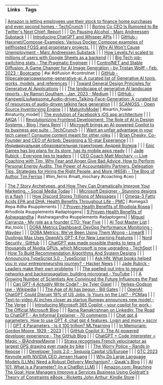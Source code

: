 | Links | Tags |
| ----- | ---- |

| [Amazon is letting employees use their stock to finance home purchases and even second homes - TechCrunch](https://techcrunch.com/2023/02/28/amazon-is-letting-employees-use-their-stock-to-finance-home-purchases-and-even-second-homes/) |  |
| [Boring Co CEO Is Rumored to Be Twitter's Next Chief: Report](https://archive.ph/YZsuR) |  |
| [On Pausing Alcohol - Marc Andreessen Substack](https://pmarca.substack.com/p/on-pausing-alcohol) |  |
| [Introducing ChatGPT and Whisper APIs](https://openai.com/blog/introducing-chatgpt-and-whisper-apis) |  |
| [GitHub - Haxxnet/Compose-Examples: Various Docker Compose examples of selfhosted FOSS and proprietary projects.](https://github.com/Haxxnet/Compose-Examples) |  |
| [Why AI Won&#x27;t Cause Unemployment - Marc Andreessen Substack](https://open.substack.com/pub/pmarca/p/why-ai-wont-cause-unemployment) |  |
| [How Levels.fyi scaled to millions of users with Google Sheets as a backend](https://www.levels.fyi/blog/scaling-to-millions-with-google-sheets.html) |  |
| [Big Tech job-switching stats - The Pragmatic Engineer](https://blog.pragmaticengineer.com/big-tech-job-switching-stats/) |  |
| [ControlNET and Stable Diffusion: A Game Changer for AI Image Generation - by Tristan Wolff - Feb, 2023 - Bootcamp](https://bootcamp.uxdesign.cc/controlnet-and-stable-diffusion-a-game-changer-for-ai-image-generation-83555cb942fc) | #ai #difusion #controlnet |
| [GitHub - filipecalegarioawesome-generative-ai: A curated list of Generative AI tools, works, models, and references](https://github.com/filipecalegario/awesome-generative-ai) | |
| [Toward General Design Principles for Generative AI Applications](https://arxiv.org/abs/2301.05578) | |
| [The landscape of generative AI landscape reports - by Ramsri Goutham - Jan, 2023 - Medium](https://ramsrigoutham.medium.com/the-landscape-of-generative-ai-landscape-reports-615a417b15d) | |
| [GitHub - KangweiiLiuAwesome_Audio-driven_Talking-Face-Generation: A curated list of resources of audio-driven talking face generation](https://github.com/KangweiiLiu/Awesome_Audio-driven_Talking-Face-Generation) | |
| [SCANOSS - Open Source Inventorying Engine](https://www.scanoss.com/product) | |
| [MaturityModel](https://martinfowler.com/bliki/MaturityModel.html) | #martin_fowler #maturity_model|
| [The evolution of Facebook’s iOS app architecture](https://engineering.fb.com/2023/02/06/ios/facebook-ios-app-architecture/) | |
| [AKQA](https://www.akqa.com/) |  |
| [Revolutionizing Frontend Development: The Role of AI in Design Systems - Blog | Hans Reinl](https://drublic.de/blog/ai-future-of-frontend-engineering) |  |
| [Microsoft brings an AI-powered Copilot to its business app suite - TechCrunch](https://techcrunch.com/2023/03/06/microsoft-dynamics-copilot/) |  |
| [Want an unfair advantage in your tech career? Consume content meant for other roles](https://matthewgrohman.substack.com/p/want-an-unfair-advantage-in-your) |  |
| [Brian Chesky, Co-Founder and CEO of Airbnb: Designing a 10-star Experience](https://youtu.be/V6h_EDcj12k) |  |
| [Индивидуальная образовательная траектория: Андрей Волков](https://youtu.be/d0_cn59_xMI) |  |
| [Epic Games has big plans for its store, has its mobile apps ready](https://www.axios.com/2023/03/09/epic-games-store-tim-sweeney-2023 ) |  |
| [Jade Rubick - Everyone lies to leaders](https://www.rubick.com/everyone-lies-to-leaders/) | |
| [CEO Coach Matt Mochary — Live Coaching with Tim, Why Fear and Anger Give Bad Advice, How to Perform Personal Energy Audits, The Power of Accountability Partners, Delegation Tips, Strategies for Hiring the Right People, and More (#658) - The Blog of Author Tim Ferriss](https://tim.blog/2023/03/01/matt-mochary/) | #tim_ferris #matt_mochary #coaching #ceo |

| [The 7 Story Archetypes, and How They Can Dramatically Improve Your Marketing. - Social Media Today](https://www.socialmediatoday.com/content/7-story-archetypes-and-how-they-can-dramatically-improve-your-marketing) |  |
| [Microsoft Designer - Stunning designs in a flash](https://designer.microsoft.com/) |  |
| [How Discord Stores Trillions of Messages](https://discord.com/blog/how-discord-stores-trillions-of-messages) |  |
| [Omega-3 Fatty Acids EPA and DHA: Health Benefits Throughout Life - PMC](https://www.ncbi.nlm.nih.gov/pmc/articles/PMC3262608/) | #omega3 #epa #dha #supplements |
| [7 Proven Health Benefits of Rhodiola Rosea](https://www.healthline.com/nutrition/rhodiola-rosea) | #rhodiola #supplements #adaptogens|
| [9 Proven Health Benefits of Ashwagandha](https://www.healthline.com/nutrition/ashwagandha) | #ashwagandha #supplements #adaptogens|
| [Miguel Carranza - My role as a founder CTO: Year Five](https://miguelcarranza.es/cto-year-5) |  |
| [AI Tool Master List](https://share-docs.clickup.com/25598832/d/h/rd6vg-14247/0b79ca1dc0f7429/rd6vg-12207) | #ai_tools  |
| [DORA Metrics Dashboard: DevOps Performance Monitoring - Waydev](https://waydev.co/features/dora-metrics-dashboard/) | |
| [DORA Metrics: We’ve Been Using Them Wrong - LinearB](https://linearb.io/blog/dora-metrics-weve-been-using-them-wrong/) |  |
| [Duolingo Max Uses OpenAI’s GPT-4 For New Learning Features](https://blog.duolingo.com/duolingo-max/) |  |
| [Nord Security · GitHub](https://github.com/NordSecurity) |  |
| [ChatGPT was made possible thanks to tens of thousands of Nvidia GPUs, which Microsoft is now upgrading - TechSpot](https://www.techspot.com/news/97919-chatgpt-possible-due-tens-thousands-nvidia-gpus-which.html) |  |
| [How To Build Recommendation Algorithms And System Designs](https://www.theinsaneapp.com/2021/03/system-design-and-recommendation-algorithms.html) |  |
| [Announcing TypeScript 5.0 - TypeScript](https://devblogs.microsoft.com/typescript/announcing-typescript-5-0/) |  |
| [Ask HN: What books helped you in your entrepreneurship journey? - Hacker News](https://news.ycombinator.com/item?id=35168647) |  |
| [Jade Rubick - Leaders make their own problems](https://www.rubick.com/leaders-make-their-own-problems/) | |
| [The spelled-out intro to neural networks and backpropagation: building micrograd - YouTube](https://www.youtube.com/watch?v=VMj-3S1tku0&t=2086s) | |
| [A Growing Number of Scientists Are Convinced the Future Influences the Past](https://www.vice.com/en/article/epvgjm/a-growing-number-of-scientists-are-convinced-the-future-influences-the-past) |  |
| [Can GPT-4 *Actually* Write Code? - by Tyler Glaiel](https://tylerglaiel.substack.com/p/can-gpt-4-actually-write-code) |  |
| [Yerkes–Dodson law - Wikipedia](https://en.m.wikipedia.org/wiki/Yerkes%E2%80%93Dodson_law) |  |
| [The Age of AI has begun - Bill Gates](https://www.gatesnotes.com/The-Age-of-AI-Has-Begun?WT.mc_id=20230321100000_Artificial-Intelligence_BG-LI_&WT.tsrc=BGLI) |  |
| [OpenAI: ChatGPT Could Disrupt 19% of US Jobs, Is Yours on the List? - PCMag](https://www.pcmag.com/news/openai-chatgpt-could-disrupt-19-of-us-jobs-is-yours-on-the-list) | |
| [Text-to-video AI inches closer as startup Runway announces new model - The Verge](https://www.theverge.com/2023/3/20/23648113/text-to-video-generative-ai-runway-ml-gen-2-model-access) | |
| [Introducing Microsoft 365 Copilot – your copilot for work - The Official Microsoft Blog](https://blogs.microsoft.com/blog/2023/03/16/introducing-microsoft-365-copilot-your-copilot-for-work/) | |
| [Rama Ramakrishnan on LinkedIn: The Road to ChatGPT - An Informal Explainer - 70 comments](https://www.linkedin.com/posts/ramar_the-road-to-chatgpt-an-informal-explainer-activity-7038334518004482048-h3G5/) |  |
| [Chat gpt 4 parameters, How to use GPT 4, chat gpt 4 features, Login and more &raquo; sscnr](https://sscnr.net.in/chat-gpt-4-parameters/) |  |
| [GPT 4 Parameters - Is it 100 trillion? MLYearning](https://www.mlyearning.org/gpt-4-parameters/) |  |
| [In Memoriam: Gordon Moore, 1929 - 2023](https://www.moore.org/article-detail?newsUrlName=in-memoriam-gordon-moore-1929-2023) |  |
| [GitHub Copilot X: The AI-powered developer experience - The GitHub Blog](https://github.blog/2023-03-22-github-copilot-x-the-ai-powered-developer-experience/) | |
| [ChatGPT + Code Interpreter = Magic &#8211; @AndrewMayne](https://andrewmayneblog.wordpress.com/2023/03/23/chatgpt-code-interpreter-magic/) |  |
| [Strava recognises French velociraptor as largest GPS drawing ever made by bike](https://sports.yahoo.com/strava-recognises-french-velociraptor-largest-162543791.html) | |
| [The Worry Police &#8211; Rands in Repose](https://randsinrepose.com/archives/the-worry-police/) |  |
| [Developer Tools 2.0 - Sequoia Capital US/Europe](https://www.sequoiacap.com/article/ai-powered-developer-tools/) |  |
| [GTC 2023 Keynote with NVIDIA CEO Jensen Huang](https://youtu.be/DiGB5uAYKAg) |  |
| [Why Do Large Language Models (LLMs) Need a Robust Delivery Mechanism? - Qwak&#x27;s Blog](https://www.qwak.com/post/why-do-large-language-models-llms-need-a-robust-delivery-mechanism) |  |
| [AI 101: What is a Parameter? (in a ChatBot LLM)](https://gregoreite.com/ai-101-what-is-a-parameter-in-a-chatbot-llm/) |  |
| [Amazon.com: Reaching The Goal: How Managers Improve a Services Business Using Goldratt&#39;s Theory of Constraints eBook : Ricketts John Arthur: Kindle Store](https://www.amazon.com/Reaching-Goal-Managers-Goldratts-Constraints-ebook/dp/B0050BJ2ZI/) |  |